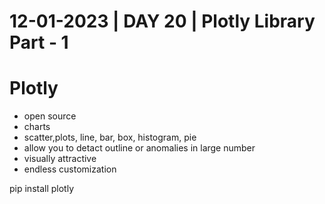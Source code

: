 # 12-01-2023 | DAY 20 | Plotly Library Part - 1

# Plotly
- open source
- charts
- scatter,plots, line, bar, box, histogram, pie
- allow you to detact outline or anomalies in large number
- visually attractive
- endless customization


pip install plotly
